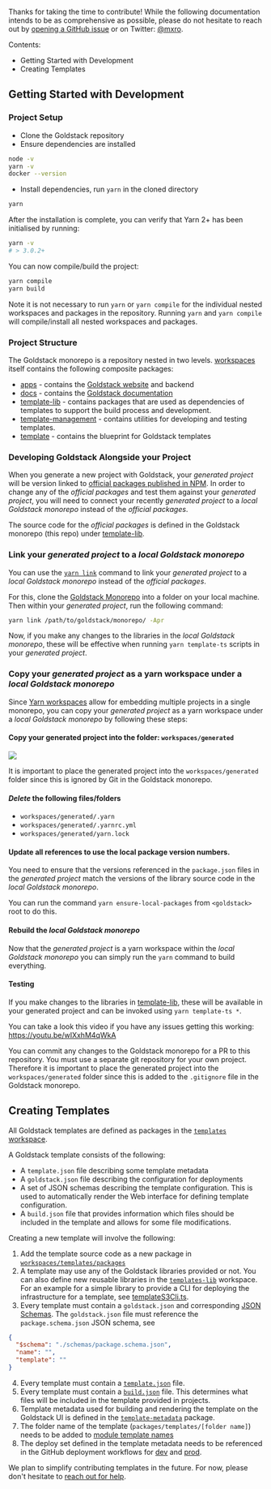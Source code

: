 Thanks for taking the time to contribute! While the following documentation intends to be as comprehensive as possible, please do not hesitate to reach out by [opening a GitHub issue](https://github.com/goldstack/goldstack/issues) or on Twitter: [@mxro](https://twitter.com/mxro).

Contents:

- Getting Started with Development
- Creating Templates

## Getting Started with Development

### Project Setup

- Clone the Goldstack repository
- Ensure dependencies are installed

```sh
node -v
yarn -v
docker --version
```

- Install dependencies, run `yarn` in the cloned directory

```sh
yarn
```

After the installation is complete, you can verify that Yarn 2+ has been initialised by running:

```sh
yarn -v
# > 3.0.2+
```

You can now compile/build the project:

```sh
yarn compile
yarn build
```

Note it is not necessary to run `yarn` or `yarn compile` for the individual nested workspaces and packages in the repository. Running `yarn` and `yarn compile` will compile/install all nested workspaces and packages.

### Project Structure

The Goldstack monorepo is a repository nested in two levels. [workspaces](https://github.com/goldstack/goldstack/tree/master/workspaces) itself contains the following composite packages:

- [apps](https://github.com/goldstack/goldstack/tree/master/workspaces/apps) - contains the [Goldstack website](https://goldstack.party) and backend
- [docs](https://github.com/goldstack/goldstack/tree/master/workspaces/docs) - contains the [Goldstack documentation](https://docs.goldstack.party/docs)
- [template-lib](https://github.com/goldstack/goldstack/tree/master/workspaces/templates-lib) - contains packages that are used as dependencies of templates to support the build process and development.
- [template-management](https://github.com/goldstack/goldstack/tree/master/workspaces/templates-management) - contains utilities for developing and testing templates.
- [template](https://github.com/goldstack/goldstack/tree/master/workspaces/templates) - contains the blueprint for Goldstack templates

### Developing Goldstack Alongside your Project

When you generate a new project with Goldstack, your _generated project_ will be version linked to [official packages published in NPM](https://www.npmjs.com/search?q=keywords:goldstack). In order to change any of the _official packages_ and test them against your _generated project_, you will need to connect your recently _generated project_ to a _local Goldstack monorepo_ instead of the _official packages_.

The source code for the _official packages_ is defined in the Goldstack monorepo (this repo) under [template-lib](https://github.com/goldstack/goldstack/tree/master/workspaces/templates-lib).

### Link your _generated project_ to a _local Goldstack monorepo_

You can use the [`yarn link`](https://yarnpkg.com/en/docs/cli/link) command to link your _generated project_ to a _local Goldstack monorepo_ instead of the _official packages_.

For this, clone the [Goldstack Monorepo](https://github.com/goldstack/goldstack) into a folder on your local machine. Then within your _generated project_, run the following command:

```sh
yarn link /path/to/goldstack/monorepo/ -Apr
```

Now, if you make any changes to the libraries in the _local Goldstack monorepo_, these will be effective when running `yarn template-ts` scripts in your _generated project_.

### Copy your _generated project_ as a yarn workspace under a _local Goldstack monorepo_

Since [Yarn workspaces](https://yarnpkg.com/features/workspaces) allow for embedding multiple projects in a single monorepo, you can copy your _generated project_ as a yarn workspace under a _local Goldstack monorepo_ by following these steps:

#### Copy your generated project into the folder: `workspaces/generated`

![](https://user-images.githubusercontent.com/1448524/155213397-2b67a16d-fb76-476e-bfcf-314903dcc046.png)

It is important to place the generated project into the `workspaces/generated` folder since this is ignored by Git in the Goldstack monorepo.

#### _Delete_ the following files/folders

- `workspaces/generated/.yarn`
- `workspaces/generated/.yarnrc.yml`
- `workspaces/generated/yarn.lock`

#### Update all references to use the local package version numbers.

You need to ensure that the versions referenced in the `package.json` files in the _generated project_ match the versions of the library source code in the _local Goldstack monorepo_.

You can run the command `yarn ensure-local-packages` from `<goldstack>` root to do this.

#### Rebuild the _local Goldstack monorepo_

Now that the _generated project_ is a yarn workspace within the _local Goldstack monorepo_ you can simply run the `yarn` command to build everything.

#### Testing

If you make changes to the libraries in [template-lib](https://github.com/goldstack/goldstack/tree/master/workspaces/templates-lib), these will be available in your generated project and can be invoked using `yarn template-ts *`.

You can take a look this video if you have any issues getting this working: <https://youtu.be/wIXxhM4qWkA>

You can commit any changes to the Goldstack monorepo for a PR to this repository. You must use a separate git repository for your own project. Therefore it is important to place the generated project into the `workspaces/generated` folder since this is added to the `.gitignore` file in the Goldstack monorepo.

## Creating Templates

All Goldstack templates are defined as packages in the [`templates` workspace](https://github.com/goldstack/goldstack/tree/master/workspaces/templates/packages).

A Goldstack template consists of the following:

- A `template.json` file describing some template metadata
- A `goldstack.json` file describing the configuration for deployments
- A set of JSON schemas describing the template configuration. This is used to automatically render the Web interface for defining template configuration.
- A `build.json` file that provides information which files should be included in the template and allows for some file modifications.

Creating a new template will involve the following:

1.  Add the template source code as a new package in [`workspaces/templates/packages`](https://github.com/goldstack/goldstack/tree/master/workspaces/templates/packages)
2.  A template may use any of the Goldstack libraries provided or not. You can also define new reusable libraries in the [`templates-lib`](https://github.com/goldstack/goldstack/tree/master/workspaces/templates-lib) workspace. For an example for a simple library to provide a CLI for deploying the infrastructure for a template, see [templateS3Cli.ts](https://github.com/goldstack/goldstack/blob/master/workspaces/templates-lib/packages/template-s3-cli/src/templateS3Cli.ts).
3.  Every template must contain a `goldstack.json` and corresponding [JSON Schemas](https://github.com/goldstack/goldstack/tree/master/workspaces/templates/packages/app-nextjs/schemas). The `goldstack.json` file must reference the `package.schema.json` JSON schema, see

```json
{
  "$schema": "./schemas/package.schema.json",
  "name": "",
  "template": ""
}
```

4.  Every template must contain a [`template.json`](https://github.com/goldstack/goldstack/blob/master/workspaces/templates/packages/app-nextjs/template.json) file.
5.  Every template must contain a [`build.json`](https://github.com/goldstack/goldstack/blob/master/workspaces/templates/packages/app-nextjs/build.json) file. This determines what files will be included in the template provided in projects.
6.  Template metadata used for building and rendering the template on the Goldstack UI is defined in the [`template-metadata`](https://github.com/goldstack/goldstack/tree/master/workspaces/templates/packages/template-metadata/src) package.
7.  The folder name of the template (`packages/templates/[folder name]`) needs to be added to [module template names](https://github.com/goldstack/goldstack/blob/hetzner-server-goldstack-integration/workspaces/templates/packages/module-template-utils/src/moduleTemplateUtils.ts#L10)
8.  The deploy set defined in the template metadata needs to be referenced in the GitHub deployment workflows for [dev](https://github.com/goldstack/goldstack/blob/master/.github/workflows/template_deploy_dev.yml#L11) and [prod](https://github.com/goldstack/goldstack/blob/master/.github/workflows/template_deploy_prod.yml#L11).

We plan to simplify contributing templates in the future. For now, please don't hesitate to [reach out for help](https://github.com/goldstack/goldstack/issues).
